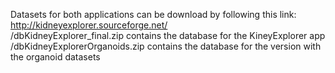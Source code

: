 Datasets for both applications can be download by following this link: 
http://kidneyexplorer.sourceforge.net/ <br>
/dbKidneyExplorer_final.zip contains the database for the KineyExplorer app <br>
/dbKidneyExplorerOrganoids.zip contains the database for the version with the organoid datasets<br>
